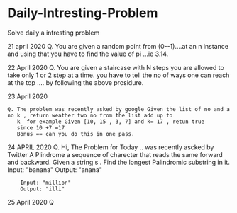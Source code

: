 # Daily-Intresting-Problem
Solve daily a intresting problem

21 april 2020
    Q. You are given a random point from (0--1)....at an n instance and using that you have to find the value of pi ...ie 3.14.

22 April 2020
    Q. You are given a staircase with N steps 
       you are allowed  to take only 1 or 2 step at a time.
       you have to tell the no of ways one can reach at the top .... by following the above prosidure.

23 April 2020

    Q. The problem was recently asked by google Given the list of no and a no k , return weather two no from the list add up to
       k  for example Given [10, 15 , 3, 7] and k= 17 , retun true 
       since 10 +7 =17 
       Bonus == can you do this in one pass.

24 APRIL 2020
    Q. Hi, The Problem for Today .. was recently ascked by Twitter
       A Plindrome a sequence of charecter that reads the same forward and backward.
       Given a string s . Find the longest Palindromic substring in it.
        Input: "banana"
        Output: "anana"

        Input: "million"
        Output: "illi"

25 April 2020
    Q 